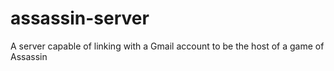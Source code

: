 # assassin-server
A server capable of linking with a Gmail account to be the host of a game of Assassin
